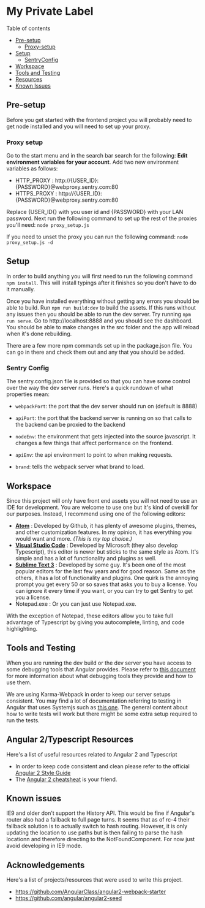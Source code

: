# My Private Label

Table of contents
- [Pre-setup](#pre-setup)
  - [Proxy-setup](#proxy-setup)
- [Setup](#setup)
  - [SentryConfig](#sentry-config)
- [Workspace](#workspace)
- [Tools and Testing](#tools-and-testing)
- [Resources](#angular-2-typescript-resources)
- [Known Issues](#known-issues)

## Pre-setup

Before you get started with the frontend project you will probably need to get node installed and you will need to set up your proxy.

### Proxy setup

Go to the start menu and in the search bar search for the following: __Edit environment variables for your account__. Add two new environment variables as follows:

- HTTP_PROXY : http://{USER_ID}:{PASSWORD}@webproxy.sentry.com:80
- HTTPS_PROXY : http://{USER_ID}:{PASSWORD}@webproxy.sentry.com:80

Replace {USER_ID{} with you user id and {PASSWORD} with your LAN password.
Next run the following command to set up the rest of the proxies you'll need: `node proxy_setup.js`

If you need to unset the proxy you can run the following command: `node proxy_setup.js -d`

## Setup

In order to build anything you will first need to run the following command `npm install`. This will install typings after it finishes so you don't have to do it manually.

Once you have installed everything without getting any errors you should be able to build. Run `npm run build:dev` to build the assets. If this runs without any issues then you should be able to run the dev server. Try running `npm run serve`. Go to http://localhost:8888 and you should see the dashboard. You should be able to make changes in the src folder and the app will reload when it's done rebuilding.

There are a few more npm commands set up in the package.json file. You can go in there and check them out and any that you should be added.

### Sentry Config

The sentry.config.json file is provided so that you can have some control over the way the dev server runs. Here's a quick rundown of what properties mean:

- `webpackPort`: the port that the dev server should run on (default is 8888)

- `apiPort`: the port that the backend server is running on so that calls to the backend can be proxied to the backend

- `nodeEnv`: the environment that gets injected into the source javascript. It changes a few things that affect performance on the frontend.

- `apiEnv`: the api environment to point to when making requests.

- `brand`: tells the webpack server what brand to load.

## Workspace

Since this project will only have front end assets you will not need to use an IDE for development. You are welcome to use one but it's kind of overkill for our purposes. Instead, I recommend using one of the following editors:

- __[Atom](https://atom.io/)__ : Developed by Github, it has plenty of awesome plugins, themes, and other customization features. In my opinion, it has everything you would want and more. _(This is my top choice.)_
- __[Visual Studio Code](https://code.visualstudio.com/)__ : Developed by Microsoft (they also develop Typescript), this editor is newer but sticks to the same style as Atom. It's simple and has a lot of functionality and plugins as well.
- __[Sublime Text 3](https://www.sublimetext.com/3)__ : Developed by some guy. It's been one of the most popular editors for the last few years and for good reason. Same as the others, it has a lot of functionality and plugins. One quirk is the annoying prompt you get every 50 or so saves that asks you to buy a license. You can ignore it every time if you want, or you can try to get Sentry to get you a license.
- Notepad.exe : Or you can just use Notepad.exe.

With the exception of Notepad, these editors allow you to take full advantage of Typescript by giving you autocomplete, linting, and code highlighting.

## Tools and Testing

When you are running the dev build or the dev server you have access to some debugging tools that Angular provides. Please refer to [this document](https://github.com/angular/angular/blob/86405345b781a9dc2438c0fbe3e9409245647019/TOOLS_JS.md) for more information about what debugging tools they provide and how to use them.

We are using Karma-Webpack in order to keep our server setups consistent. You may find a lot of documentation referring to testing in Angular that uses Systemjs such as [this one](https://medium.com/google-developer-experts/angular-2-unit-testing-with-jasmine-defe20421584#.4lh72t3ng). The general content about how to write tests will work but there might be some extra setup required to run the tests.

## Angular 2/Typescript Resources

Here's a list of useful resources related to Angular 2 and Typescript

- In order to keep code consistent and clean please refer to the official  [Angular 2 Style Guide](https://angular.io/docs/ts/latest/guide/style-guide.html)
- The [Angular 2 cheatsheat](https://angular.io/docs/ts/latest/guide/cheatsheet.html) is your friend.

## Known issues

IE9 and older don't support the History API. This would be fine if Angular's router also had a fallback to full page turns. It seems that as of rc-4 their fallback solution is to actually switch to hash routing. However, it is only updating the location to use paths but is then failing to parse the hash locationn and therefore directing to the NotFoundComponent. For now just avoid developing in IE9 mode.


## Acknowledgements

Here's a list of projects/resources that were used to write this project.

- https://github.com/AngularClass/angular2-webpack-starter
- https://github.com/angular/angular2-seed
